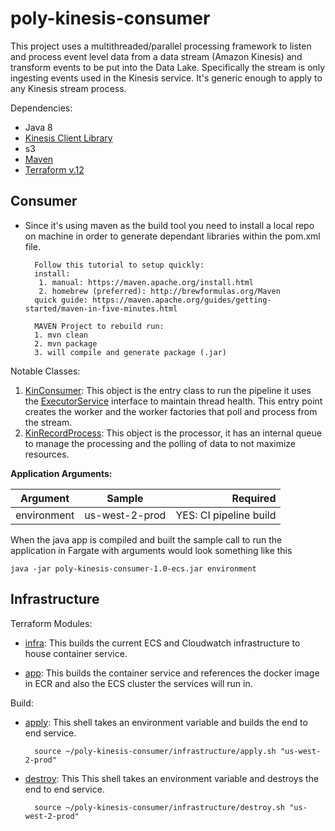 # poly-kinesis-consumer

This project uses a multithreaded/parallel processing framework to listen and process event level data from a data stream (Amazon Kinesis) and transform events to be put into the Data Lake. Specifically the stream is only ingesting events used in the Kinesis service. It's generic enough to apply to any Kinesis stream process. 


Dependencies:

* Java 8 
* [Kinesis Client Library](https://docs.aws.amazon.com/streams/latest/dev/kinesis-record-processor-implementation-app-java.html)
* s3
* [Maven](https://maven.apache.org/guides/getting-started/maven-in-five-minutes.html)
* [Terraform v.12](https://learn.hashicorp.com/terraform/getting-started/install.html)

Consumer
-
* Since it's using maven as the build tool you need to install a local repo on machine in order
to generate dependant libraries within the pom.xml file. 

        Follow this tutorial to setup quickly:
        install: 
         1. manual: https://maven.apache.org/install.html
         2. homebrew (preferred): http://brewformulas.org/Maven
        quick guide: https://maven.apache.org/guides/getting-started/maven-in-five-minutes.html

        MAVEN Project to rebuild run:
        1. mvn clean
        2. mvn package
        3. will compile and generate package (.jar) 
 

Notable Classes:   
     
 1. [KinConsumer](./src/main/java/com/poly/consumer/KinConsumer.java): This object is the entry class to run the pipeline it uses the [ExecutorService](https://docs.oracle.com/javase/8/docs/api/java/util/concurrent/ExecutorService.html) interface to maintain thread health. This entry point creates the worker and the worker factories that poll and process from the stream.
 2. [KinRecordProcess](./src/main/java/com/poly/consumer/kcl/KinRecordProcess.java): This object is the processor, it has an internal queue to manage the processing and the polling of data to not maximize resources. 

**Application Arguments:**

| Argument        | Sample           | Required  |
| ------------- |:-------------:| -----:|
| environment     | us-west-2-prod | YES: CI pipeline build |

When the java app is compiled and built the sample call to run the application in Fargate with arguments would look something like this
            
    java -jar poly-kinesis-consumer-1.0-ecs.jar environment
        
        
Infrastructure
-          
    
Terraform Modules:

* [infra](./infrastructure/infra): This builds the current ECS and Cloudwatch infrastructure to house container service.   
 
* [app](./infrastructure/app): This builds the container service and references the docker image in ECR and also the ECS cluster the services will run in. 

Build:

* [apply](./infrastructure/apply.sh): This shell takes an environment variable and builds the end to end service. 
    
        source ~/poly-kinesis-consumer/infrastructure/apply.sh "us-west-2-prod"
 
* [destroy](./infrastructure/destroy.sh): This This shell takes an environment variable and destroys the end to end service.
    
        source ~/poly-kinesis-consumer/infrastructure/destroy.sh "us-west-2-prod" 